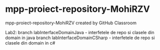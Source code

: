 # mpp-proiect-repository-MohiRZV
mpp-proiect-repository-MohiRZV created by GitHub Classroom

Lab2:
branch labInterfaceDomainJava - interfetele de repo si clasele din domain in java
branch labInterfaceDomainCSharp - interfetele de repo si clasele din domain in c#

